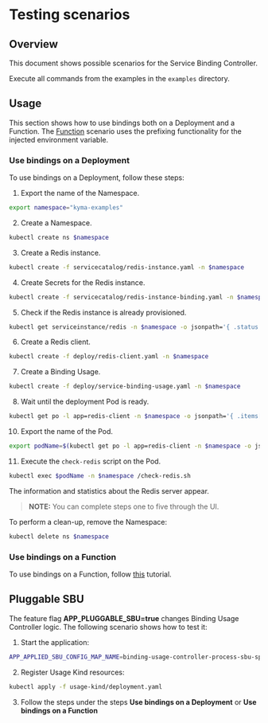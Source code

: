 # Testing scenarios

## Overview

This document shows possible scenarios for the Service Binding Controller.

Execute all commands from the examples in the `examples` directory.

## Usage

This section shows how to use bindings both on a Deployment and a Function.
The [Function](#use-bindings-on-a-function) scenario uses the prefixing functionality for the injected environment variable.  

### Use bindings on a Deployment

To use bindings on a Deployment, follow these steps:

1. Export the name of the Namespace.

```bash
export namespace="kyma-examples"
```

2. Create a Namespace.

```bash
kubectl create ns $namespace
```

3. Create a Redis instance.

```bash
kubectl create -f servicecatalog/redis-instance.yaml -n $namespace
```

4. Create Secrets for the Redis instance.

```bash
kubectl create -f servicecatalog/redis-instance-binding.yaml -n $namespace
```

5. Check if the Redis instance is already provisioned.

```bash
kubectl get serviceinstance/redis -n $namespace -o jsonpath='{ .status.conditions[0].reason }'
```

6. Create a Redis client.

```bash
kubectl create -f deploy/redis-client.yaml -n $namespace
```

7. Create a Binding Usage.

```bash
kubectl create -f deploy/service-binding-usage.yaml -n $namespace
```

8. Wait until the deployment Pod is ready.

```bash
kubectl get po -l app=redis-client -n $namespace -o jsonpath='{ .items[*].status.conditions[?(@.type=="Ready")].status }'
```

10. Export the name of the Pod.

```bash
export podName=$(kubectl get po -l app=redis-client -n $namespace -o jsonpath='{ .items[*].metadata.name }')
```

11. Execute the `check-redis` script on the Pod.

```bash
kubectl exec $podName -n $namespace /check-redis.sh
```

The information and statistics about the Redis server appear.

>**NOTE:** You can complete steps one to five through the UI.

To perform a clean-up, remove the Namespace:

```bash
kubectl delete ns $namespace
```

### Use bindings on a Function

To use bindings on a Function, follow [this](https://kyma-project-old.netlify.app/docs/components/serverless/#tutorials-bind-a-service-instance-to-a-function) tutorial.

## Pluggable SBU

The feature flag **APP_PLUGGABLE_SBU=true** changes Binding Usage Controller logic. The following scenario shows how to test it:

1. Start the application:

```bash
APP_APPLIED_SBU_CONFIG_MAP_NAME=binding-usage-controller-process-sbu-spec APP_LOGGER_LEVEL=debug APP_PLUGGABLE_SBU=true APP_KUBECONFIG_PATH=~/.kube/config go run cmd/controller/main.go
```

2. Register Usage Kind resources:

```bash
kubectl apply -f usage-kind/deployment.yaml
```

3. Follow the steps under the steps **Use bindings on a Deployment** or **Use bindings on a Function**
